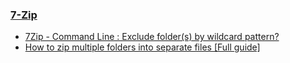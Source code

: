 ### [7-Zip](https://www.7-zip.org/)

- [7Zip - Command Line : Exclude folder(s) by wildcard pattern?](https://superuser.com/questions/97342/7zip-command-line-exclude-folders-by-wildcard-pattern)
- [How to zip multiple folders into separate files [Full guide]](https://windowsreport.com/zip-multiple-folders-separate-files/)